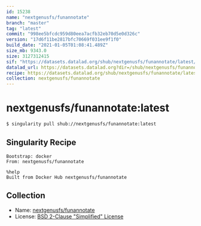 ```yaml
---
id: 15238
name: "nextgenusfs/funannotate"
branch: "master"
tag: "latest"
commit: "998ee5bfcdc959d80eea7acfb32eb70d5e0d326c"
version: "17d6f11be2817bfc70669f031ee9f1f0"
build_date: "2021-01-05T01:08:41.489Z"
size_mb: 9343.0
size: 3127312415
sif: "https://datasets.datalad.org/shub/nextgenusfs/funannotate/latest/2021-01-05-998ee5bf-17d6f11b/17d6f11be2817bfc70669f031ee9f1f0.sif"
datalad_url: https://datasets.datalad.org?dir=/shub/nextgenusfs/funannotate/latest/2021-01-05-998ee5bf-17d6f11b/
recipe: https://datasets.datalad.org/shub/nextgenusfs/funannotate/latest/2021-01-05-998ee5bf-17d6f11b/Singularity
collection: nextgenusfs/funannotate
---
```


# nextgenusfs/funannotate:latest

```bash
$ singularity pull shub://nextgenusfs/funannotate:latest
```

## Singularity Recipe

```singularity
Bootstrap: docker
From: nextgenusfs/funannotate

%help
Built from Docker Hub nextgenusfs/funannotate
```

## Collection

 - Name: [nextgenusfs/funannotate](https://github.com/nextgenusfs/funannotate)
 - License: [BSD 2-Clause "Simplified" License](https://api.github.com/licenses/bsd-2-clause)

